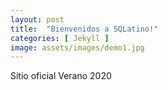 ```yaml
---
layout: post
title:  "Bienvenidos a SQLatino!"
categories: [ Jekyll ]
image: assets/images/demo1.jpg
---
```

Sitio oficial Verano 2020
